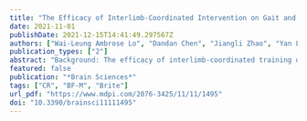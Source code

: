 ```yaml
---
title: "The Efficacy of Interlimb-Coordinated Intervention on Gait and Motor Function Recovery in Patients with Acute Stroke: A Multi-Center Randomized Controlled Trial Study Protocol"
date: 2021-11-01
publishDate: 2021-12-15T14:41:49.297567Z
authors: ["Wai-Leung Ambrose Lo", "Dandan Chen", "Jiangli Zhao", "Yan Leng", "Ruihao Bian", "Wenzhu Huang", "Yahui Liang", "Yu-Rong Mao", "Dong-Feng Huang"]
publication_types: ["2"]
abstract: "Background: The efficacy of interlimb-coordinated training on gait and upper limb functional improvement remains unclear. The latest published randomized controlled trials have supported the potential benefits of interlimb-coordinated training to enhance gait function. Upper limb functional recovery may also benefit from interlimb-coordinated training since most everyday activities require the coordinated use of both hands to complete a task. This study investigates the efficacy of interlimb-coordinated training on gait and upper limb functional recovery over a short-medium term period. Methods: A total of 226 acute stroke patients will be recruited from four centres over four years. Patients will be randomly allocated to either conventional therapy or conventional therapy plus interlimb-coordinated training. Outcomes will be recorded at baseline, after 2 weeks of intervention, and at 3- and 6-months post-intervention. Gait speed is the primary outcome measure. Secondary outcome measures include Fugl–Meyer Assessment of Motor Recovery, Berg Balance Scale, Timed Up and Go test, Action Research Arm Test, electroencephalography, and magnetic resonance imaging. Conclusion: The results of this trial will provide an in-depth understanding of the efficacy of early interlimb-coordinated intervention on gait and upper functional rehabilitation and how it may relate to the neural plasticity process."
featured: false
publication: "*Brain Sciences*"
tags: ["CR", "BF-M", "Brite"]
url_pdf: "https://www.mdpi.com/2076-3425/11/11/1495"
doi: "10.3390/brainsci11111495"
---
```


